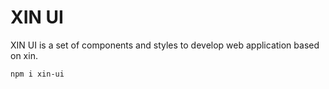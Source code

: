 # XIN UI

XIN UI is a set of components and styles to develop web application based on xin.

```sh
npm i xin-ui
```

